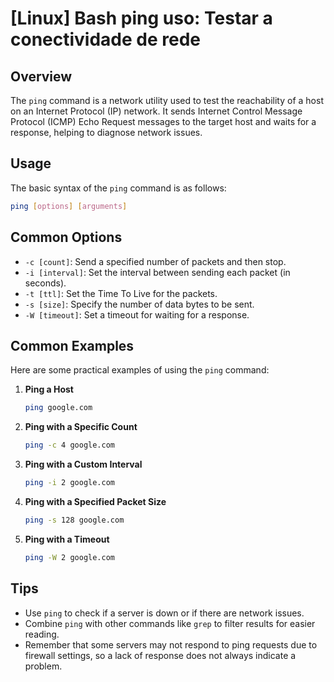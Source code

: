 # [Linux] Bash ping uso: Testar a conectividade de rede

## Overview
The `ping` command is a network utility used to test the reachability of a host on an Internet Protocol (IP) network. It sends Internet Control Message Protocol (ICMP) Echo Request messages to the target host and waits for a response, helping to diagnose network issues.

## Usage
The basic syntax of the `ping` command is as follows:

```bash
ping [options] [arguments]
```

## Common Options
- `-c [count]`: Send a specified number of packets and then stop.
- `-i [interval]`: Set the interval between sending each packet (in seconds).
- `-t [ttl]`: Set the Time To Live for the packets.
- `-s [size]`: Specify the number of data bytes to be sent.
- `-W [timeout]`: Set a timeout for waiting for a response.

## Common Examples
Here are some practical examples of using the `ping` command:

1. **Ping a Host**
   ```bash
   ping google.com
   ```

2. **Ping with a Specific Count**
   ```bash
   ping -c 4 google.com
   ```

3. **Ping with a Custom Interval**
   ```bash
   ping -i 2 google.com
   ```

4. **Ping with a Specified Packet Size**
   ```bash
   ping -s 128 google.com
   ```

5. **Ping with a Timeout**
   ```bash
   ping -W 2 google.com
   ```

## Tips
- Use `ping` to check if a server is down or if there are network issues.
- Combine `ping` with other commands like `grep` to filter results for easier reading.
- Remember that some servers may not respond to ping requests due to firewall settings, so a lack of response does not always indicate a problem.